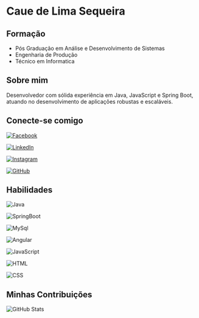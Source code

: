 # Caue de Lima Sequeira

## Formação

- Pós Graduação em Análise e Desenvolvimento de Sistemas
- Engenharia de Produção
- Técnico em Informatica



## Sobre mim

Desenvolvedor com sólida experiência em Java, JavaScript e Spring Boot, atuando no desenvolvimento de aplicações robustas e escaláveis. 

## Conecte-se comigo

[![Facebook](https://img.shields.io/badge/Facebook-1877F2?style=for-the-badge&logo=facebook&logoColor=white)](https://www.facebook.com/cauelima19/)

[![LinkedIn](https://img.shields.io/badge/LinkedIn-0077B5?style=for-the-badge&logo=linkedin&logoColor=white)](https://www.linkedin.com/in/cau%C3%AA-lima-6a469156/)

[![Instagram](https://img.shields.io/badge/-Instagram-%23E4405F?style=for-the-badge&logo=instagram&logoColor=white)](https://www.instagram.com/cauesequeira/)

[![GitHub](https://img.shields.io/badge/GitHub-100000?style=for-the-badge&logo=github&logoColor=white)](https://github.com/cauelima1)



## Habilidades

![Java](https://img.shields.io/badge/java-%23ED8B00.svg?style=for-the-badge&logo=openjdk&logoColor=white)

![SpringBoot](https://img.shields.io/badge/SpringBoot-6DB33F?style=flat-square&logo=Spring&logoColor=white)

![MySql](https://shields.io/badge/MySQL-lightgrey?logo=mysql&style=plastic&logoColor=white&labelColor=blue)

![Angular](https://img.shields.io/badge/Angular-lightgrey?logo=angular&style=plastic&logoColor=white&labelColor=red)

![JavaScript](https://img.shields.io/badge/JavaScript-lightgrey?logo=javascript&style=plastic&logoColor=white&labelColor=yellow)

![HTML](https://img.shields.io/badge/HTML-lightgrey?logo=html5&style=plastic&logoColor=white&labelColor=orange)

![CSS](https://img.shields.io/badge/CSS-lightgrey?logo=css3&style=plastic&logoColor=white&labelColor=blue)






## Minhas Contribuições
![GitHub Stats](https://github-readme-stats.vercel.app/api?username=cauelima1&theme=transparent&bg_color=000&border_color=30A3DC&show_icons=true&icon_color=30A3DC&title_color=E94D5F&text_color=FFF)
